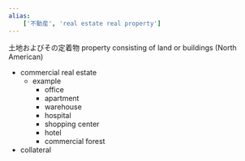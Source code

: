```yaml
---
alias:
    ['不動産', 'real estate real property']
---
```

土地およびその定着物
property consisting of land or buildings (North American)
- commercial real estate
    - example
        - office
        - apartment
        - warehouse
        - hospital
        - shopping center
        - hotel
        - commercial forest
- collateral